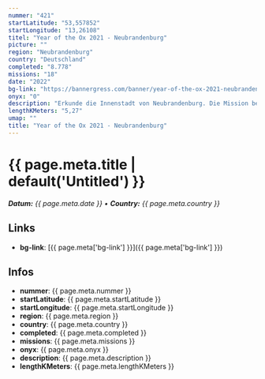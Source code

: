```yaml
---
nummer: "421"
startLatitude: "53,557852"
startLongitude: "13,26108"
titel: "Year of the Ox 2021 - Neubrandenburg"
picture: ""
region: "Neubrandenburg"
country: "Deutschland"
completed: "8.778"
missions: "18"
date: "2022"
bg-link: "https://bannergress.com/banner/year-of-the-ox-2021-neubrandenburg-6042"
onyx: "0"
description: "Erkunde die Innenstadt von Neubrandenburg. Die Mission beginnt und endet auf dem Marktplatz."
lengthKMeters: "5,27"
umap: ""
title: "Year of the Ox 2021 - Neubrandenburg"
---
```

# {{ page.meta.title | default('Untitled') }}

_**Datum:** {{ page.meta.date }} • **Country:** {{ page.meta.country }}_

## Links
- **bg-link**: [{{ page.meta['bg-link'] }}]({{ page.meta['bg-link'] }})

## Infos
- **nummer**: {{ page.meta.nummer }}
- **startLatitude**: {{ page.meta.startLatitude }}
- **startLongitude**: {{ page.meta.startLongitude }}
- **region**: {{ page.meta.region }}
- **country**: {{ page.meta.country }}
- **completed**: {{ page.meta.completed }}
- **missions**: {{ page.meta.missions }}
- **onyx**: {{ page.meta.onyx }}
- **description**: {{ page.meta.description }}
- **lengthKMeters**: {{ page.meta.lengthKMeters }}
